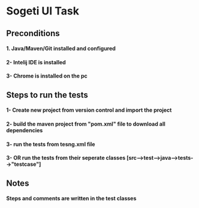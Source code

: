 # **Sogeti UI Task**
## **Preconditions**
#### 1.  Java/Maven/Git installed and configured
#### 2-  Intelij IDE is installed
#### 3-  Chrome is installed on the pc

## **Steps to run the tests**
#### 1-  Create new project from version control and import the project
#### 2-  build the maven project from "pom.xml" file to download all dependencies
#### 3-  run the tests from tesng.xml file
#### 3-  OR run the tests from their seperate classes [src-->test-->java-->tests-->"testcase"]

## **Notes**
#### Steps and comments are written in the test classes
